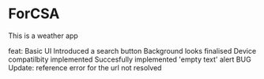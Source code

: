 # ForCSA
This is a weather app

feat: Basic UI 
Introduced a search button
Background looks finalised
Device compatilbity implemented
Succesfully implemented 'empty text' alert
BUG Update: reference error for the url not resolved
